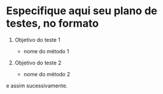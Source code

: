 # Especifique aqui seu plano de testes, no formato

1. Objetivo do teste 1

   - nome do método 1

2. Objetivo do teste 2

   - nome do método 2

e assim sucessivamente.
